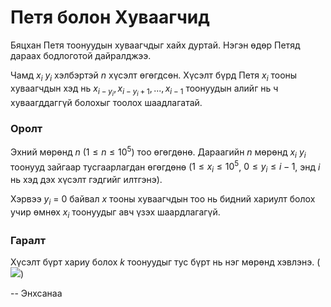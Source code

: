 Петя болон Хуваагчид
====================
 
Бяцхан Петя тоонуудын хуваагчдыг хайх дуртай. Нэгэн өдөр Петяд дараах бодлоготой дайралджээ.
 
Чамд $x_i \ y_i$ хэлбэртэй $n$ хүсэлт өгөгдсөн. Хүсэлт бүрд Петя $x_i$ тооны хуваагчдын хэд нь $x_{i-y_i}, x_{i- y_i + 1}, ..., x_{i - 1}$ тоонуудын алийг нь ч хуваагддаггүй болохыг тоолох шаадлагатай.
 
### Оролт
Эхний мөрөнд $n$ ($1 ≤ n ≤ 10^5$) тоо өгөгдөнө. Дараагийн $n$ мөрөнд $x_i \ y_i$ тоонууд зайгаар тусгаарлагдан өгөгдөнө ($1 ≤ x_i ≤ 10^5$, $0 ≤ y_i  ≤ i - 1$, энд $i$ нь хэд дэх хүсэлт гэдгийг илтгэнэ).
 
Хэрвээ $y_i$ = 0 байвал $x$ тооны хуваагчдын тоо нь бидний хариулт болох учир өмнөх $x_i$ тоонуудыг авч үзэх шаардлагагүй.
 
### Гаралт
Хүсэлт бүрт хариу болох $k$ тоонуудыг тус бүрт нь нэг мөрөнд хэвлэнэ. (![][1])

  [1]: http://espresso.codeforces.com/a2f638209e8c902f97bdea6bbe47f9dcc1c7b537.png
  
-- Энхсанаа
